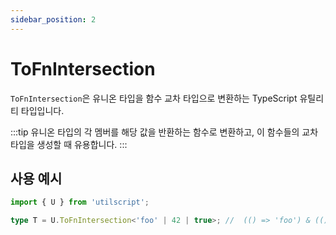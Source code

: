 ```yaml
---
sidebar_position: 2
---
```


# ToFnIntersection

`ToFnIntersection`은 유니온 타입을 함수 교차 타입으로 변환하는 TypeScript 유틸리티 타입입니다.

:::tip
유니온 타입의 각 멤버를 해당 값을 반환하는 함수로 변환하고, 이 함수들의 교차 타입을 생성할 때 유용합니다.
:::

## 사용 예시

```ts
import { U } from 'utilscript';

type T = U.ToFnIntersection<'foo' | 42 | true>; //  (() => 'foo') & (() => 42) & (() => true)>>
```
